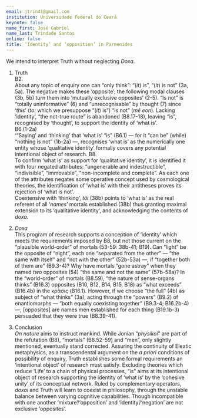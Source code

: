 ```yaml
---
email: jtrin41@gmail.com
institution: Universidade Federal do Ceará
keynote: false
name_first: José Gabriel
name_last: Trindade Santos
online: false
title: ‘Identity’ and ‘opposition’ in Parmenides
---
```

We intend to interpret Truth without neglecting *Doxa*.

1. Truth  
B2.  
About any topic of enquiry one can “only think”\: “\(*it*\) is”, “\(*it*\) is not” \(3a, 5a\). The negative makes these ‘opposite’; the following modal clauses \(3b, 5b\) turn them into ‘mutually exclusive opposites’ \(2-5\). “Is not” is “totally uninformative” \(6\) and “unrecognisable” by thought \(7\) since ‘*this*’ \(*to\:* which we presuppose “\(*it*\) is”\) “is not” \(*mê eon*\). Lacking ‘identity’, “the not-true route” is abandoned \(B8.17-18\), leaving “is”, recognised by ‘thought’, to support the identity of ‘what is’.   
B6.\(1-2a\)   
‘“Saying’ and ‘thinking’ that ‘what is’ “is” \(B6.1\) — for it “can be” \(while\) “nothing is not” \(1b-2a\) —, recognises ‘what is’ as the numerically one entity whose ‘qualitative identity’ formally covers any potential intentional object of research. B8.   
To confirm ‘what is’ as support for ‘qualitative identity’, it is identified it with four negated attributes\: “ungenerable and indestructible”, “indivisible”, “immovable”, “non-incomplete and complete”. As each one of the attributes negates some operative concept used by cosmological theories, the identification of ‘what is’ with their antitheses proves its rejection of ‘what is not’.   
Coextensive with ‘thinking’, *tôi* \(38b\) points to ‘what is’ as the real referent of all ‘*names*’ mortals established \(38b\) thus granting maximal extension to its ‘qualitative identity’, and acknowledging the contents of *doxa.*

2. *Doxa*  
This program of research supports a conception of ‘identity’ which meets the requirements imposed by B8, but not those current on the “plausible world-order” of mortals \(53-59\: 38b-41; B19\). Can “light” be the opposite of “night”, each one “separated from the other” — “the same with itself” and “not with the other” \(52b-53a\) —, if “together both of them are” \(B9.3-4\)? Why have mortals “gone astray” when they named *two* opposites \(54\) “the same and not the same” \(57b-58a\)?
In the “world-order” of mortals \(B8.59\), “the nature of sense-organs thinks” \(B16.3\) opposites \(B10, B12, B14, B15, B18\) as “what exceeds” \(B16.4b\) in the κρᾶσις \(B16.1\). However, if we choose “the full” \(4b\) as subject of “what thinks” \(3a\), acting through the “powers” \(B9.2\) of enantiomorphs — “both equally coexisting together” \(B9.3-4; B16.2b-4\) —, \[opposites\] are names men established for each thing \(B19.1b-3\) persuaded that they were true \(B8.39-41\).

3. Conclusion  
*On nature* aims to instruct mankind. While Jonian “*physikoi*” are part of the refutation \(B8\), “mortals” \(B8.52-59\) and “men”, only slightly mentioned, eventually stand corrected. Assuring the continuity of Eleatic metaphysics, as a transcendental argument on the *a priori* conditions of possibility of enquiry, Truth establishes some formal requirements an ‘intentional object’ of research must satisfy. Excluding theories which reduce ‘Life’ to a chain of physical processes, “is” aims at its intentional object of research supporting the identity of ‘what is’ by the ‘cohesive unity’ of its conceptual network. Ruled by complementary operators, *doxai* and Truth will learn to coexist in philosophy, through the unstable balance between varying cognitive capabilities. Though incompatible with one another ‘mixture’/‘opposition’ and ‘identity’/‘negation’ are not exclusive ‘opposites’.
